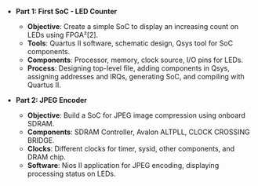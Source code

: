 - **Part 1: First SoC - LED Counter**
  - **Objective**: Create a simple SoC to display an increasing count on LEDs using FPGA²[2].
  - **Tools**: Quartus II software, schematic design, Qsys tool for SoC components.
  - **Components**: Processor, memory, clock source, I/O pins for LEDs.
  - **Process**: Designing top-level file, adding components in Qsys, assigning addresses and IRQs, generating SoC, and compiling with Quartus II.

- **Part 2: JPEG Encoder**
  - **Objective**: Build a SoC for JPEG image compression using onboard SDRAM.
  - **Components**: SDRAM Controller, Avalon ALTPLL, CLOCK CROSSING BRIDGE.
  - **Clocks**: Different clocks for timer, sysid, other components, and DRAM chip.
  - **Software**: Nios II application for JPEG encoding, displaying processing status on LEDs.

